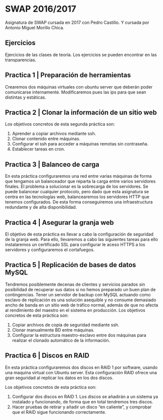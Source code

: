 # SWAP 2016/2017
Asignatura de SWAP cursada en 2017 con Pedro Castillo. Y cursada por
Antonio Miguel Morillo Chica.

## Ejercicios
Ejercicios de las clases de teoría. Los ejercicios se pueden encontrar en las
transparencias.

## Practica 1 | Preparación de herramientas
Crearemos dos máquinas virtuales con ubuntu server que deberán poder comunicarse
internamente. Modificaremos pues las ips para que sean distintas y estáticas.

## Practica 2 | Clonar la información de un sitio web
Los objetivos concretos de esta segunda práctica son:
1. Aprender a copiar archivos mediante ssh.
2. Clonar contenido entre máquinas.
3. Configurar el ssh para acceder a máquinas remotas sin contraseña.
4. Establecer tareas en cron.

## Practica 3 | Balanceo de carga
En esta práctica configuraremos una red entre varias máquinas de forma que
tengamos un balanceador que reparta la carga entre varios servidores finales.
El problema a solucionar es la sobrecarga de los servidores. Se puede balancear
cualquier protocolo, pero dado que esta asignatura se centra en las tecnologías web,
balancearemos los servidores HTTP que tenemos configurados.
De esta forma conseguiremos una infraestructura redundante y de alta disponibilidad.

## Practica 4 | Asegurar la granja web
El objetivo de esta práctica es llevar a cabo la configuración de seguridad de la granja web. Para ello, llevaremos a cabo las siguientes tareas para ello instalaremos un certificado SSL para configurar le aceso HTTPS a los servidores y configuraremos el cortafuegos.

## Practica 5 | Replicación de bases de datos MySQL
Tendremos posiblemente decenas de clientes y servicios parados sin posibilidad de
recuperar sus datos si no hemos preparado un buen plan de contingencias. Tener un
servidor de backup con MySQL actuando como esclavo de replicación es una solución
asequible y no consume demasiado ancho de banda en un sitio web de tráfico normal,
además de que no afecta al rendimiento del maestro en el sistema en producción.
Los objetivos concretos de esta práctica son:
1. Copiar archivos de copia de seguridad mediante ssh.
2. Clonar manualmente BD entre máquinas.
3. Configurar la estructura maestro-esclavo entre dos máquinas para realizar el
clonado automático de la información.

## Practica 6 | Discos en RAID
En esta práctica configuraremos dos discos en RAID 1 por software, usando una
maquina virtual con Ubuntu server. Esta configuración RAID ofrece una gran
seguridad al replicar los datos en los dos discos.

Los objetivos concretos de esta práctica son:
1. Configurar dos discos en RAID 1. Los discos se añadirán a un sistema ya
instalado y funcionando, de forma que en total tendremos tres discos.
2. Hacer pruebas de retirar y añadir un disco “en caliente”, y comprobar que el
RAID sigue funcionando correctamente.
